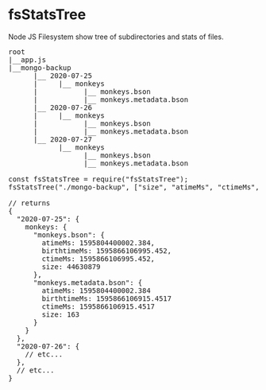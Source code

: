 # fsStatsTree
Node JS Filesystem show tree of subdirectories and stats of files.

<pre>
root
|__app.js
|__mongo-backup
      |__ 2020-07-25
      |     |__ monkeys
      |           |__ monkeys.bson
      |           |__ monkeys.metadata.bson
      |__ 2020-07-26
      |     |__ monkeys
      |           |__ monkeys.bson
      |           |__ monkeys.metadata.bson
      |__ 2020-07-27
            |__ monkeys
                  |__ monkeys.bson
                  |__ monkeys.metadata.bson

const fsStatsTree = require("fsStatsTree");
fsStatsTree("./mongo-backup", ["size", "atimeMs", "ctimeMs", "birthtimeMs"]).then(tree => console.log(tree));

// returns
{
  "2020-07-25": {
    monkeys: {
      "monkeys.bson": {
        atimeMs: 1595804400002.384,
        birthtimeMs: 1595866106995.452,
        ctimeMs: 1595866106995.452,
        size: 44630879
      },
      "monkeys.metadata.bson": {
        atimeMs: 1595804400002.384
        birthtimeMs: 1595866106915.4517
        ctimeMs: 1595866106915.4517
        size: 163
      }
    }
  },
  "2020-07-26": {
    // etc...
  },
  // etc...
}
</pre>
